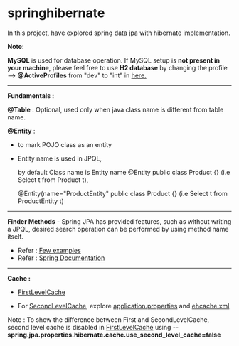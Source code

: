 # springhibernate
In this project, have explored spring data jpa with hibernate implementation.

**Note:**

**MySQL** is used for database operation. If MySQL setup is **not present in your machine**, please feel free to use **H2 database** by changing the profile --> **@ActiveProfiles** from "dev" to "int" in <a href="https://github.com/sureshbabk19698/springhibernate/blob/main/src/test/java/com/sk/hibernate/product/ProductApplicationTests.java">here.</a>

-----------------------------------------------------------------------------
**Fundamentals :**

**@Table** : Optional, used only when java class name is different from table name. 

**@Entity** :
 * to mark POJO class as an entity
 * Entity name is used in JPQL, 
      
     by default Class name is Entity name 
     @Entity
     public class Product {}
     (i.e Select t from Product t), 
     
     @Entity(name="ProductEntity"
     public class Product {}
     (i.e Select t from ProductEntity t)
------------------------------------------------------------------------------
**Finder Methods** - Spring JPA has provided features, such as without writing a JPQL, desired search operation can be performed by using method name itself.
* Refer : <a href="https://github.com/sureshbabk19698/springhibernate/blob/main/src/test/java/com/sk/hibernate/product/ProductApplicationTests.java">Few examples</a>
* Refer : <a href="https://docs.spring.io/spring-data/jpa/docs/current/reference/html/#repository-query-keywords">Spring Documentation</a>

----------------------------------------------------------------------------------------------
**Cache :** 
* <a href="https://github.com/sureshbabk19698/springhibernate/blob/main/src/test/java/com/sk/hibernate/product/ProductApplicationFirstLevelCacheTest.java">FirstLevelCache</a>

* For <a href="https://github.com/sureshbabk19698/springhibernate/blob/main/src/test/java/com/sk/hibernate/product/ProductApplicationSecondLevelCacheTest.java">SecondLevelCache</a>, explore <a href="https://github.com/sureshbabk19698/springhibernate/blob/main/src/main/resources/application.properties">application.properties</a> and <a href="https://github.com/sureshbabk19698/springhibernate/blob/main/src/main/resources/ehcache.xml">ehcache.xml</a>

Note : To show the difference between First and SecondLevelCache, second level cache is disabled in
<a href="https://github.com/sureshbabk19698/springhibernate/blob/main/src/test/java/com/sk/hibernate/product/ProductApplicationFirstLevelCacheTest.java">FirstLevelCache</a> using **--spring.jpa.properties.hibernate.cache.use_second_level_cache=false**
